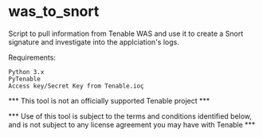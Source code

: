 # was_to_snort
Script to pull information from Tenable WAS and use it to create a Snort signature and investigate into the applciation's logs.

Requirements:

    Python 3.x
    PyTenable
    Access key/Secret Key from Tenable.ioç
    
    
*** This tool is not an officially supported Tenable project ***

*** Use of this tool is subject to the terms and conditions identified below,
 and is not subject to any license agreement you may have with Tenable ***

